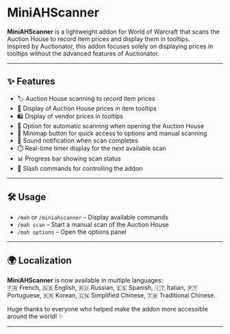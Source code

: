 # MiniAHScanner

**MiniAHScanner** is a lightweight addon for World of Warcraft that scans the Auction House to record item prices and display them in tooltips.  
Inspired by Auctionator, this addon focuses solely on displaying prices in tooltips without the advanced features of Auctionator.

---

## ✨ Features

- 🏷️ Auction House scanning to record item prices  
- 🧾 Display of Auction House prices in item tooltips  
- 🛍️ Display of vendor prices in tooltips  
- 🔄 Option for automatic scanning when opening the Auction House  
- 📍 Minimap button for quick access to options and manual scanning  
- 🔔 Sound notification when scan completes  
- ⏱️ Real-time timer display for the next available scan  
- 📊 Progress bar showing scan status  
- 💬 Slash commands for controlling the addon  

---

## 🛠️ Usage

- `/mah` or `/miniahscanner` – Display available commands  
- `/mah scan` – Start a manual scan of the Auction House  
- `/mah options` – Open the options panel  

---

## 🌍 Localization

**MiniAHScanner** is now available in multiple languages:  
🇫🇷 French, 🇬🇧 English, 🇷🇺 Russian, 🇪🇸 Spanish, 🇮🇹 Italian, 🇵🇹 Portuguese, 🇰🇷 Korean, 🇨🇳 Simplified Chinese, 🇹🇼 Traditional Chinese.

Huge thanks to everyone who helped make the addon more accessible around the world! ✨

---
